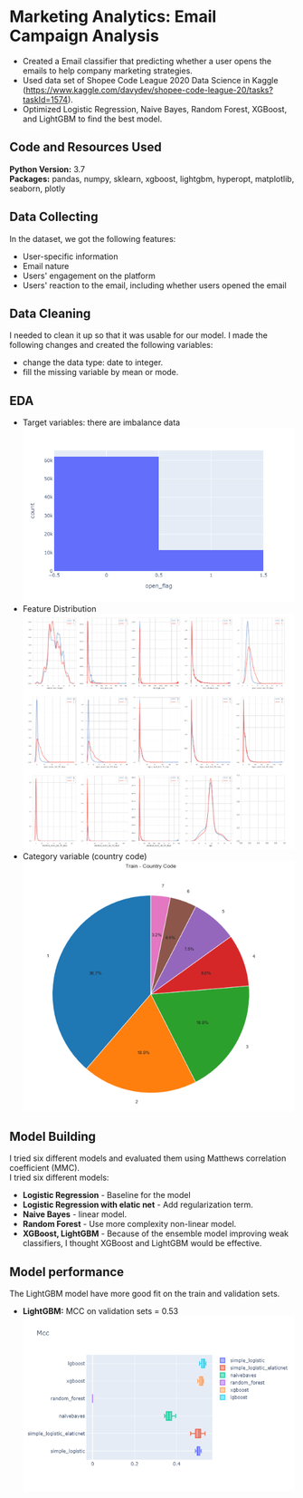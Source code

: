 # Marketing Analytics: Email Campaign Analysis
* Created a Email classifier that predicting whether a user opens the emails to help company marketing strategies.
* Used data set of Shopee Code League 2020 Data Science in Kaggle (https://www.kaggle.com/davydev/shopee-code-league-20/tasks?taskId=1574). 
* Optimized Logistic Regression, Naive Bayes, Random Forest, XGBoost, and LightGBM to find the best model.   

## Code and Resources Used
**Python Version:** 3.7  
**Packages:** pandas, numpy, sklearn, xgboost, lightgbm, hyperopt, matplotlib, seaborn, plotly   

## Data Collecting
In the dataset, we got the following features:
* User-specific information
* Email nature
* Users' engagement on the platform
* Users' reaction to the email, including whether users opened the email  

## Data Cleaning
I needed to clean it up so that it was usable for our model. I made the following changes and created the following variables:
* change the data type: date to integer.
* fill the missing variable by mean or mode.

## EDA
* Target variables: there are imbalance data  
![alt text](https://github.com/ILing82816/Market_analysis/blob/master/target.png "target")
* Feature Distribution  
![alt text](https://github.com/ILing82816/Market_analysis/blob/master/distribution.PNG "distribution")
* Category variable (country code)
![alt text](https://github.com/ILing82816/Market_analysis/blob/master/country_code.PNG "category")    

## Model Building  
I tried six different models and evaluated them using Matthews correlation coefficient (MMC).  
I tried six different models:  
* **Logistic Regression** - Baseline for the model
* **Logistic Regression with elatic net** - Add regularization term.
* **Naive Bayes** - linear model.
* **Random Forest** - Use more complexity non-linear model.
* **XGBoost, LightGBM** - Because of the ensemble model improving weak classifiers, I thought XGBoost and LightGBM would be effective.   

## Model performance
The LightGBM model have more good fit on the train and validation sets.
* **LightGBM:** MCC on validation sets = 0.53
![alt text](https://github.com/ILing82816/Market_analysis/blob/master/compare.png "pipeline")  
 
